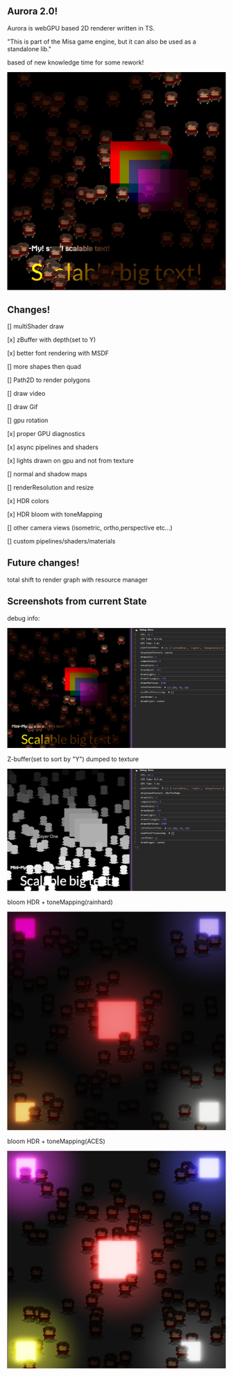 ## Aurora 2.0!

Aurora is webGPU based 2D renderer written in TS.

"This is part of the Misa game engine, but it can also be used as a standalone lib."

based of new knowledge time for some rework!

![Current State](/public/current.png)

## Changes!

[] multiShader draw

[x] zBuffer with depth(set to Y)

[x] better font rendering with MSDF

[] more shapes then quad

[] Path2D to render polygons

[] draw video

[] draw Gif

[] gpu rotation

[x] proper GPU diagnostics

[x] async pipelines and shaders

[x] lights drawn on gpu and not from texture

[] normal and shadow maps

[] renderResolution and resize

[x] HDR colors

[x] HDR bloom with toneMapping

[] other camera views (isometric, ortho,perspective etc...)

[] custom pipelines/shaders/materials

## Future changes!

total shift to render graph with resource manager

## Screenshots from current State

debug info:

![debug State](/public/debug.png)

Z-buffer(set to sort by "Y") dumped to texture

![debug State](/public/zBuffer.png)

bloom HDR + toneMapping(rainhard)

![bloom State](/public/bloom-rainhard.png)

bloom HDR + toneMapping(ACES)

![bloom State](/public/bloom-aces.png)
